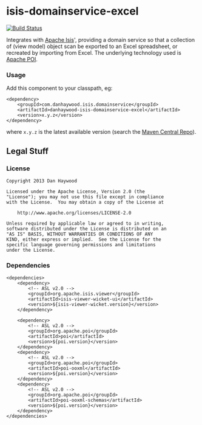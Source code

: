 isis-domainservice-excel
========================

[![Build Status](https://travis-ci.org/danhaywood/isis-domainservice-excel.png?branch=master)](https://travis-ci.org/danhaywood/isis-domainservice-excel)

Integrates with [Apache Isis](http://isis/apache.org)', providing a domain service so that a collection of (view model) object scan be exported to an Excel spreadsheet, or recreated by importing from Excel.  The underlying technology used is [Apache POI](http://poi.apache.org).

### Usage

Add this component to your classpath, eg:

    <dependency>
        <groupId>com.danhaywood.isis.domainservice</groupId>
        <artifactId>danhaywood-isis-domainservice-excel</artifactId>
        <version>x.y.z</version>
    </dependency>

where `x.y.z` is the latest available version (search the [Maven Central Repo](http://search.maven.org/#search|ga|1|isis-domainservice-excel)).



## Legal Stuff

### License

    Copyright 2013 Dan Haywood

    Licensed under the Apache License, Version 2.0 (the
    "License"); you may not use this file except in compliance
    with the License.  You may obtain a copy of the License at

        http://www.apache.org/licenses/LICENSE-2.0

    Unless required by applicable law or agreed to in writing,
    software distributed under the License is distributed on an
    "AS IS" BASIS, WITHOUT WARRANTIES OR CONDITIONS OF ANY
    KIND, either express or implied.  See the License for the
    specific language governing permissions and limitations
    under the License.

### Dependencies

    <dependencies>
        <dependency>
            <!-- ASL v2.0 -->
            <groupId>org.apache.isis.viewer</groupId>
            <artifactId>isis-viewer-wicket-ui</artifactId>
            <version>${isis-viewer-wicket.version}</version>
        </dependency>

        <dependency>
            <!-- ASL v2.0 -->
            <groupId>org.apache.poi</groupId>
            <artifactId>poi</artifactId>
            <version>${poi.version}</version>
        </dependency>
        <dependency>
            <!-- ASL v2.0 -->
            <groupId>org.apache.poi</groupId>
            <artifactId>poi-ooxml</artifactId>
            <version>${poi.version}</version>
        </dependency>
        <dependency>
            <!-- ASL v2.0 -->
            <groupId>org.apache.poi</groupId>
            <artifactId>poi-ooxml-schemas</artifactId>
            <version>${poi.version}</version>
        </dependency>        
    </dependencies>
